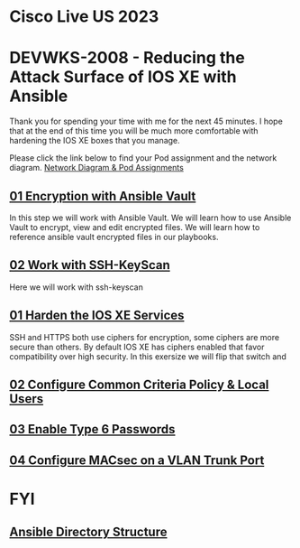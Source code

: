 # Cisco Live US 2023
# DEVWKS-2008 - Reducing the Attack Surface of IOS XE with Ansible

Thank you for spending your time with me for the next 45 minutes. I hope that at the end of 
this time you will be much more comfortable with hardening the IOS XE boxes that you manage. 

Please click the link below to find your Pod assignment and the network diagram. 
[Network Diagram & Pod Assignments](/Labs-Pods.md)

## [01 Encryption with Ansible Vault](/01-Ansible_Vault.md)
In this step we will work with Ansible Vault. We will learn how to use Ansible Vault to encrypt, view 
and edit encrypted files. We will learn how to reference ansible vault encrypted files in our playbooks. 

## [02 Work with SSH-KeyScan](/02-SSH_Keys.md)
Here we will work with ssh-keyscan 



## [01 Harden the IOS XE Services](/01-Harden_Services.md)
SSH and HTTPS both use ciphers for encryption, some ciphers are more secure than others. By default IOS XE 
has ciphers enabled that favor compatibility over high security. In this exersize we will flip that switch
and 

## [02 Configure Common Criteria Policy & Local Users](/02-Local_Auth.md)

## [03 Enable Type 6 Passwords](/03-Type6_Passwords.md)


## [04 Configure MACsec on a VLAN Trunk Port](/04-MACsec_PSK.md)
  
# FYI
  
## [Ansible Directory Structure](/Directory_Structure.md)